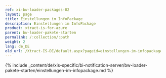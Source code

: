 ```yaml
---
ref: xi-bw-loader-packages-02
layout: page
title: Einstellungen im InfoPackage
description: Einstellungen im InfoPackage
product: xtract-is-for-azure
parent: bw-loader-pakete-starten
permalink: /:collection/:path
weight: 2
lang: de_DE
old_url: /Xtract-IS-DE/default.aspx?pageid=einstellungen-im-infopackage
---
```

{% include _content/de/xis-specific/bi-notification-server/bw-loader-pakete-starten/einstellungen-im-infopackage.md %}
